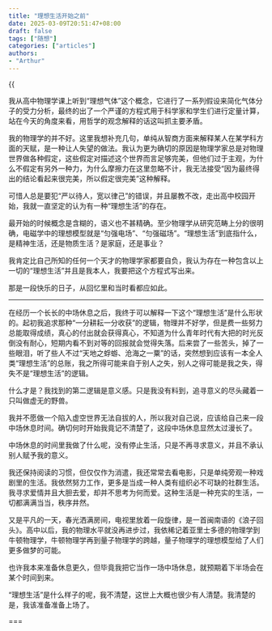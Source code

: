 ```yaml
---
title: "理想生活开始之前"
date: 2025-03-09T20:51:47+08:00
draft: false
tags: ["随想"]
categories: ["articles"]
authors:
- "Arthur"
---
```


{{<audio src="audios/canon_in_major_d.mp3" caption="《D大调·Canon》" autoplay="autoplay">}}


我从高中物理学课上听到“理想气体”这个概念，它进行了一系列假设来简化气体分子的受力分析，最终的出了一个严谨的方程式用于科学家和学生们进行定量计算，站在今天的角度来看，用哲学的观念解释的话这叫抓主要矛盾。

我的物理学的并不好。这里我想补充几句，单纯从智商方面来解释某人在某学科方面的天赋，是一种让人失望的做法。我认为更为确切的原因是物理学家总是对物理世界做各种假定，这些假定对描述这个世界而言足够完美，但他们过于主观，为什么不假定有另外一种力，为什么摩擦力在这里忽略不计，我无法接受“因为最终得出的结论看起来很完美，所以假定很完美”这种解释。

可惜人总是要犯“严以待人，宽以律己”的错误，并且屡教不改，走出高中校园开始，我就一直坚定的认为有一种“理想生活”的存在。

最开始的时候概念是含糊的，语义也不甚精确。至少物理学从研究范畴上分的很明确，电磁学中的理想模型就是“匀强电场”、“匀强磁场”。“理想生活”到底指什么，是精神生活，还是物质生活？是家庭，还是事业？

我肯定比自己所知的任何一个天才的物理学家都要自负，我认为存在一种包含以上一切的“理想生活”并且是我本人，我要把这个方程式写出来。

那是一段快乐的日子，从回忆里和当时看都应如此。

---



在经历一个长长的中场休息之后，我终于可以解释一下这个“理想生活”是什么形状的。起初我追求那种“一分耕耘一分收获”的逻辑，物理并不好学，但是费一些努力总能取得成绩，真心的付出就会获得真心，不知道为什么青年时代有大把的时光反倒没有耐心，短期内看不到对等的回报就会觉得失落。后来尝了一些苦头，掉了一些眼泪，听了些人不过“天地之蜉蝣、沧海之一粟”的话，突然想到应该有一本全人类“理想生活”的总账，我之所得可能来自于别人之失，别人之得可能是我之失，得失不是“理想生活”的逻辑。

什么才是？我找到的第二逻辑是意义感。只是我没有料到，追寻意义的尽头藏着一只叫做虚无的野兽。

我并不愿做一个陷入虚空世界无法自拔的人，所以我对自己说，应该给自己来一段中场休息时间。确切何时开始我竟记不清楚了，这段中场休息显然太过漫长了。

中场休息的时间里我做了什么呢，没有停止生活，只是不再寻求意义，并且不承认别人赋予我的意义。

我还保持阅读的习惯，但仅仅作为消遣，我还常常去看电影，只是单纯旁观一种戏剧里的生活。我依然努力工作，更多是当成一种人类有组织必不可缺的社群生活。我寻求爱情并且大胆去爱，却并不思考为何而爱。这种生活是一种充实的生活，一切都满满当当，秩序井然。

又是平凡的一天，春光洒满房间，电视里放着一段旋律，是一首闽南语的《浪子回头》。高中以后，我的物理水平就没再进步过，我依稀记着亚里士多德的物理学到牛顿物理学，牛顿物理学再到量子物理学的跨越，量子物理学的理想模型给了人们更多做梦的可能。

也许我本来准备休息更久，但毕竟我把它当作一场中场休息，就预期着下半场会在某个时间到来。

“理想生活”是什么样子的呢，我不清楚，这世上大概也很少有人清楚。我清楚的是，我该准备准备上场了。


===
